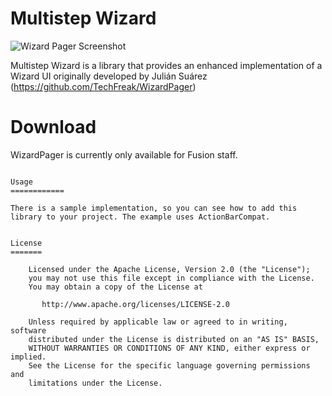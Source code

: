 Multistep Wizard 
=================

![Wizard Pager Screenshot](https://lh3.googleusercontent.com/-_-Sv3J3bdcc/UdeUUDd1TjI/AAAAAAAAEEo/yproJ-EbCJg/w412-h716-no/wizardPager.png)

Multistep Wizard is a library that provides an enhanced implementation of a Wizard UI originally developed by Julián Suárez (https://github.com/TechFreak/WizardPager)

Download
============

WizardPager is currently only available for Fusion staff.
```

Usage
============

There is a sample implementation, so you can see how to add this library to your project. The example uses ActionBarCompat.


License
=======

    Licensed under the Apache License, Version 2.0 (the "License");
    you may not use this file except in compliance with the License.
    You may obtain a copy of the License at

       http://www.apache.org/licenses/LICENSE-2.0

    Unless required by applicable law or agreed to in writing, software
    distributed under the License is distributed on an "AS IS" BASIS,
    WITHOUT WARRANTIES OR CONDITIONS OF ANY KIND, either express or implied.
    See the License for the specific language governing permissions and
    limitations under the License.
